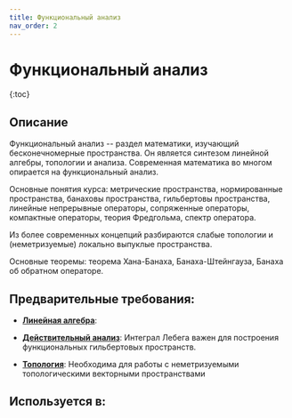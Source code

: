 ```yaml
---
title: Функциональный анализ
nav_order: 2
---
```


# Функциональный анализ


{:toc}

## Описание 
Функциональный анализ -- раздел математики, изучающий бесконечномерные пространства. 
Он является синтезом линейной алгебры, топологии и анализа. 
Современная математика во многом опирается на функциональный анализ.

Основные понятия курса: метрические пространства, нормированные пространства, банаховы пространства,
гильбертовы пространства, линейные непрерывные операторы, сопряженные операторы, компактные операторы,
теория Фредгольма, спектр оператора. 

Из более современных концепций разбираются слабые топологии и (неметризуемые) локально выпуклые пространства.

Основные теоремы: теорема Хана-Банаха, Банаха-Штейнгауза, Банаха об обратном операторе.


## Предварительные требования:

- **[Линейная алгебра](linear_algebra.md)**: 

- **[Действительный анализ](real_analysis.md)**: Интеграл Лебега важен для построения функциональных гильбертовых пространств. 


- **[Топология](topology.md)**: Необходима для работы с неметризуемыми топологическими векторными пространствами



## Используется в:

